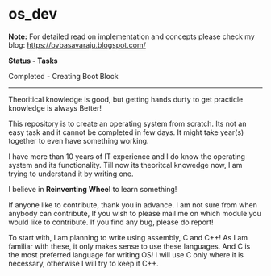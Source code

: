 # os_dev

**Note:** For detailed read on implementation and concepts please check my blog: https://bvbasavaraju.blogspot.com/

**Status    -   Tasks**

Completed   -   Creating Boot Block

-------------------------------------------------------------------------------------------------------------------------

Theoritical knowledge is good, but getting hands durty to get practicle knowledge is always Better!

This repository is to create an operating system from scratch. Its not an easy task and it cannot be completed in few days. It might take year(s) together to even have something working. 

I have more than 10 years of IT experience and I do know the operating system and its functionality. Till now its theoritcal knowedge now, I am trying to understand it by writing one.

I believe in **Reinventing Wheel** to learn something!

If anyone like to contribute, thank you in advance. I am not sure from when anybody can contribute, If you wish to please mail me on which module you would like to contribute.
If you find any bug, please do report!

To start with, I am planning to write using assembly, C and C++! As I am familiar with these, it only makes sense to use these languages. And C is the most preferred language for writing OS! I will use C only where it is necessary, otherwise I will try to keep it C++.
